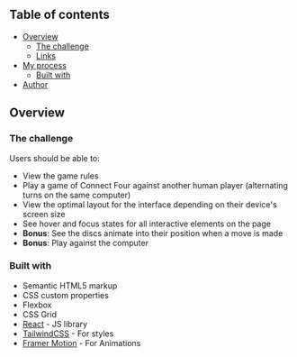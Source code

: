 



## Table of contents

- [Overview](#overview)
  - [The challenge](#the-challenge)
  - [Links](#links)
- [My process](#my-process)
  - [Built with](#built-with)
- [Author](#author)

## Overview

### The challenge

Users should be able to:

- View the game rules
- Play a game of Connect Four against another human player (alternating turns on the same computer)
- View the optimal layout for the interface depending on their device's screen size
- See hover and focus states for all interactive elements on the page
- **Bonus**: See the discs animate into their position when a move is made
- **Bonus**: Play against the computer


### Built with

- Semantic HTML5 markup
- CSS custom properties
- Flexbox
- CSS Grid
- [React](https://reactjs.org/) - JS library
- [TailwindCSS](https://tailwindcss.com/) - For styles
- [Framer Motion](https://www.framer.com/motion/) - For Animations



